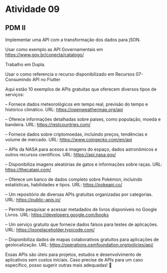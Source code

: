 # Atividade 09
## PDM II

Implementar uma API com a transformação dos dados para jSON.

Usar como exemplo as API Governamentais em https://www.gov.br/conecta/catalogo/

Trabalho em Dupla.

Usar o como referencia o recurso disponibilizado em Recursos 07-Consumindo API no Flutter

Aqui estão 10 exemplos de APIs gratuitas que oferecem diversos tipos de serviços:

– Fornece dados meteorológicos em tempo real, previsão do tempo e histórico climático.
URL: https://openweathermap.org/api

– Oferece informações detalhadas sobre países, como população, moeda e bandeira.
URL: https://restcountries.com/

– Fornece dados sobre criptomoedas, incluindo preços, tendências e volume de mercado.
URL: https://www.coingecko.com/en/api

– APIs da NASA para acesso a imagens do espaço, dados astronômicos e outros recursos científicos.
URL: https://api.nasa.gov/

– Disponibiliza imagens aleatórias de gatos e informações sobre raças.
URL: https://thecatapi.com/

– Oferece um banco de dados completo sobre Pokémon, incluindo estatísticas, habilidades e tipos.
URL: https://pokeapi.co/

– Um repositório de diversas APIs gratuitas organizadas por categorias.
URL: https://public-apis.io/


– Permite pesquisar e acessar metadados de livros disponíveis no Google Livros.
URL: https://developers.google.com/books

– Um serviço gratuito que fornece dados falsos para testes de aplicações.
URL: https://jsonplaceholder.typicode.com/

– Disponibiliza dados de mapas colaborativos gratuitos para aplicações de geolocalização.
URL: https://operations.osmfoundation.org/policies/api/

Essas APIs são úteis para projetos, estudos e desenvolvimento de aplicativos sem custos iniciais. Caso precise de APIs para um caso específico, posso sugerir outras mais adequadas! 🚀
